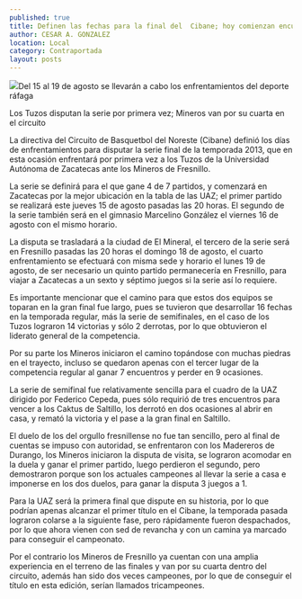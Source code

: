 ```yaml
---
published: true
title: Definen las fechas para la final del  Cibane; hoy comienzan encuentros
author: CESAR A. GONZALEZ
location: Local
category: Contraportada
layout: posts
---
```


![](http://i.imgur.com/wSgLA8Qm.jpg)Del 15 al 19 de agosto se llevarán a cabo los enfrentamientos del deporte ráfaga 

Los Tuzos disputan la serie por primera vez; Mineros van por su cuarta en el circuito

La directiva del Circuito de Basquetbol del Noreste (Cibane) definió los días de enfrentamientos para disputar la serie final de la temporada 2013, que en esta ocasión enfrentará por primera vez a los Tuzos de la Universidad Autónoma de Zacatecas ante los Mineros de Fresnillo.

La serie se definirá para el que gane 4 de 7 partidos, y comenzará en Zacatecas por la mejor ubicación en la tabla de las UAZ; el primer partido se realizará este jueves 15 de agosto pasadas las 20 horas. El segundo de la serie también será en el gimnasio Marcelino González el viernes 16 de agosto con el mismo horario.

La disputa se trasladará a la ciudad de El Mineral, el tercero de la serie será en Fresnillo pasadas las 20 horas el domingo 18 de agosto, el cuarto enfrentamiento se efectuará con misma sede y horario el lunes 19 de agosto, de ser necesario un quinto partido permanecería en Fresnillo, para viajar a Zacatecas a un sexto y séptimo juegos si la serie así lo requiere.

Es importante mencionar que el camino para que estos dos equipos se toparan en la gran final fue largo, pues se tuvieron que desarrollar 16 fechas en la temporada regular, más la serie de semifinales, en el caso de los Tuzos lograron 14 victorias y sólo 2 derrotas, por lo que obtuvieron el liderato general de la competencia.

Por su parte los Mineros iniciaron el camino topándose con muchas piedras en el trayecto, incluso se quedaron apenas con el tercer lugar de la competencia regular al ganar 7 encuentros y perder en 9 ocasiones.

La serie de semifinal fue relativamente sencilla para el cuadro de la UAZ dirigido por Federico Cepeda, pues sólo requirió de tres encuentros para vencer a los Caktus de Saltillo, los derrotó en dos ocasiones al abrir en casa, y remató la victoria y el pase a la gran final en Saltillo.

El duelo de los del orgullo fresnillense no fue tan sencillo, pero al final de cuentas se impuso con autoridad, se enfrentaron con los Madereros de Durango, los Mineros iniciaron la disputa de visita, se lograron acomodar en la duela y ganar el primer partido, luego perdieron el segundo, pero demostraron porque son los actuales campeones al llevar la serie a casa e imponerse en los dos duelos, para ganar la disputa 3 juegos a 1.

Para la UAZ será la primera final que dispute en su historia, por lo que podrían apenas alcanzar el primer título en el Cibane, la temporada pasada lograron colarse a la siguiente fase, pero rápidamente fueron despachados, por lo que ahora vienen con sed de revancha y con un camina ya marcado para conseguir el campeonato.

Por el contrario los Mineros de Fresnillo ya cuentan con una amplia experiencia en el terreno de las finales y van por su cuarta dentro del circuito, además han sido dos veces campeones, por lo que de conseguir el título en esta edición, serían llamados tricampeones.
